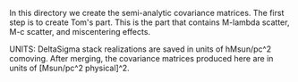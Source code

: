 In this directory we create the semi-analytic covariance matrices. The first step is to create Tom's part. This is the part that contains M-lambda scatter, M-c scatter, and miscentering effects.

UNITS:
DeltaSigma stack realizations are saved in units of hMsun/pc^2 comoving.
After merging, the covariance matrices produced here are in units of [Msun/pc^2 physical]^2.